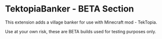 # TektopiaBanker - BETA Section
This extension adds a village banker for use with Minecraft mod - TekTopia.

Use at your own risk, these are BETA builds used for testing purposes only.